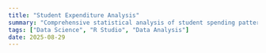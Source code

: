 ```yaml
---
title: "Student Expenditure Analysis"
summary: "Comprehensive statistical analysis of student spending patterns using R Studio."
tags: ["Data Science", "R Studio", "Data Analysis"]
date: 2025-08-29
---
```

